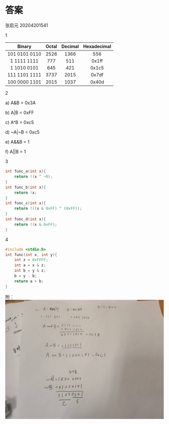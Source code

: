 # 答案

张启元 20204201541

1

| Binary | Octal | Decimal | Hexadecimal |
|:--------:|:-------:|:---------:|:-------------:|
|101 0101 0110| 2526| 1366| 556|
| 1 1111 1111| 777| 511| 0x1ff|
|1 1010 0101| 645| 421|0x1c5|
| 111 1101 1111|3737 |2015|0x7df |
|100 0000 1101 | 2015 | 1037| 0x40d|

2

a) A&B = 0x3A

b) A|B = 0xFF

c) A^B = 0xc5

d) ~A|~B = 0xc5

e) A&&B = 1

f) A||B = 1

3

```C
int func_a(int x){
    return !(x ^ ~0);
}
int func_b(int x){
    return !x;
}
int func_c(int x){
    return !((x & 0xFF) ^ (0xFF));
}
int func_d(int x){
    return !(x & 0xFF);
}
```

4

```C
#include <stdio.h>
int func(int x, int y){
    int z = 0xFFFF;
    int a = x & z;
    int b = y & z;
    b = y - b;
    return a + b;
}
```

附：
![picture1](./imgs/hw1.png)

